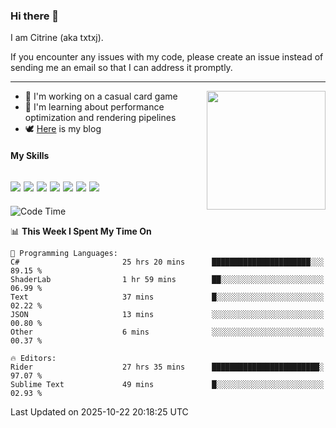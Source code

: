 ### Hi there 👋

I am Citrine (aka txtxj).

If you encounter any issues with my code, please create an issue instead of sending me an email so that I can address it promptly.

---

<img align="right" height="190" src="http://github-profile-summary-cards.vercel.app/api/cards/stats?username=txtxj&theme=vue">

- 🌱 I'm working on a casual card game
- 📖 I'm learning about performance optimization and rendering pipelines
- 🕊️ [Here](https://txtxj.top) is my blog

#### My Skills

![](https://img.shields.io/badge/Unity-000000?logo=unity&logoColor=fff)
![](https://img.shields.io/badge/C%23-239120?logo=csharp&logoColor=fff)
![](https://img.shields.io/badge/Python-3e74a2?logo=python&logoColor=fff)
![](https://img.shields.io/badge/C++-65318e?logo=cplusplus&logoColor=fff)
![](https://img.shields.io/badge/Vue-4FC08D?logo=vuedotjs&logoColor=fff)
![](https://img.shields.io/badge/Blender-f5792a?logo=blender&logoColor=fff)
![](https://img.shields.io/badge/MS%20SQL-cc2927?logo=microsoftsqlserver&logoColor=fff)
---

<!--START_SECTION:waka-->
![Code Time](http://img.shields.io/badge/Code%20Time-3%2C509%20hrs%2037%20mins-blue)

📊 **This Week I Spent My Time On** 

```text
💬 Programming Languages: 
C#                       25 hrs 20 mins      ██████████████████████░░░   89.15 % 
ShaderLab                1 hr 59 mins        ██░░░░░░░░░░░░░░░░░░░░░░░   06.99 % 
Text                     37 mins             █░░░░░░░░░░░░░░░░░░░░░░░░   02.22 % 
JSON                     13 mins             ░░░░░░░░░░░░░░░░░░░░░░░░░   00.80 % 
Other                    6 mins              ░░░░░░░░░░░░░░░░░░░░░░░░░   00.37 % 

🔥 Editors: 
Rider                    27 hrs 35 mins      ████████████████████████░   97.07 % 
Sublime Text             49 mins             █░░░░░░░░░░░░░░░░░░░░░░░░   02.93 % 
```


 Last Updated on 2025-10-22 20:18:25 UTC
<!--END_SECTION:waka-->
